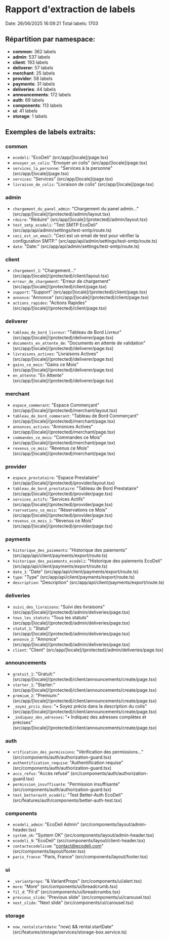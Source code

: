# Rapport d'extraction de labels
Date: 26/06/2025 16:09:21
Total labels: 1703

## Répartition par namespace:
- **common**: 362 labels
- **admin**: 537 labels
- **client**: 193 labels
- **deliverer**: 57 labels
- **merchant**: 25 labels
- **provider**: 58 labels
- **payments**: 31 labels
- **deliveries**: 44 labels
- **announcements**: 172 labels
- **auth**: 69 labels
- **components**: 113 labels
- **ui**: 41 labels
- **storage**: 1 labels

## Exemples de labels extraits:

### common
- `ecodeli`: "EcoDeli" (src/app/[locale]/page.tsx)
- `envoyer_un_colis`: "Envoyer un colis" (src/app/[locale]/page.tsx)
- `services_la_personne`: "Services à la personne" (src/app/[locale]/page.tsx)
- `services`: "Services" (src/app/[locale]/page.tsx)
- `livraison_de_colis`: "Livraison de colis" (src/app/[locale]/page.tsx)

### admin
- `chargement_du_panel_admin`: "Chargement du panel admin..." (src/app/[locale]/(protected)/admin/layout.tsx)
- `rduire`: "Réduire" (src/app/[locale]/(protected)/admin/layout.tsx)
- `test_smtp_ecodeli`: "Test SMTP EcoDeli" (src/app/api/admin/settings/test-smtp/route.ts)
- `ceci_est_un_email`: "Ceci est un email de test pour vérifier la configuration SMTP." (src/app/api/admin/settings/test-smtp/route.ts)
- `date`: "Date:" (src/app/api/admin/settings/test-smtp/route.ts)

### client
- `chargement_1`: "Chargement..." (src/app/[locale]/(protected)/client/layout.tsx)
- `erreur_de_chargement`: "Erreur de chargement" (src/app/[locale]/(protected)/client/page.tsx)
- `support`: "Support" (src/app/[locale]/(protected)/client/page.tsx)
- `annonce`: "Annonce" (src/app/[locale]/(protected)/client/page.tsx)
- `actions_rapides`: "Actions Rapides" (src/app/[locale]/(protected)/client/page.tsx)

### deliverer
- `tableau_de_bord_livreur`: "Tableau de Bord Livreur" (src/app/[locale]/(protected)/deliverer/page.tsx)
- `documents_en_attente_de`: "Documents en attente de validation" (src/app/[locale]/(protected)/deliverer/page.tsx)
- `livraisons_actives`: "Livraisons Actives" (src/app/[locale]/(protected)/deliverer/page.tsx)
- `gains_ce_mois`: "Gains ce Mois" (src/app/[locale]/(protected)/deliverer/page.tsx)
- `en_attente`: "En Attente" (src/app/[locale]/(protected)/deliverer/page.tsx)

### merchant
- `espace_commerant`: "Espace Commerçant" (src/app/[locale]/(protected)/merchant/layout.tsx)
- `tableau_de_bord_commerant`: "Tableau de Bord Commerçant" (src/app/[locale]/(protected)/merchant/page.tsx)
- `annonces_actives`: "Annonces Actives" (src/app/[locale]/(protected)/merchant/page.tsx)
- `commandes_ce_mois`: "Commandes ce Mois" (src/app/[locale]/(protected)/merchant/page.tsx)
- `revenus_ce_mois`: "Revenus ce Mois" (src/app/[locale]/(protected)/merchant/page.tsx)

### provider
- `espace_prestataire`: "Espace Prestataire" (src/app/[locale]/(protected)/provider/layout.tsx)
- `tableau_de_bord_prestataire`: "Tableau de Bord Prestataire" (src/app/[locale]/(protected)/provider/page.tsx)
- `services_actifs`: "Services Actifs" (src/app/[locale]/(protected)/provider/page.tsx)
- `rservations_ce_mois`: "Réservations ce Mois" (src/app/[locale]/(protected)/provider/page.tsx)
- `revenus_ce_mois_1`: "Revenus ce Mois" (src/app/[locale]/(protected)/provider/page.tsx)

### payments
- `historique_des_paiements`: "Historique des paiements" (src/app/api/client/payments/export/route.ts)
- `historique_des_paiements_ecodeli`: "Historique des paiements EcoDeli" (src/app/api/client/payments/export/route.ts)
- `date_1`: "Date" (src/app/api/client/payments/export/route.ts)
- `type`: "Type" (src/app/api/client/payments/export/route.ts)
- `description`: "Description" (src/app/api/client/payments/export/route.ts)

### deliveries
- `suivi_des_livraisons`: "Suivi des livraisons" (src/app/[locale]/(protected)/admin/deliveries/page.tsx)
- `tous_les_statuts`: "Tous les statuts" (src/app/[locale]/(protected)/admin/deliveries/page.tsx)
- `statut_1`: "Statut" (src/app/[locale]/(protected)/admin/deliveries/page.tsx)
- `annonce_2`: "Annonce" (src/app/[locale]/(protected)/admin/deliveries/page.tsx)
- `client`: "Client" (src/app/[locale]/(protected)/admin/deliveries/page.tsx)

### announcements
- `gratuit_1`: "Gratuit:" (src/app/[locale]/(protected)/client/announcements/create/page.tsx)
- `starter_1`: "Starter:" (src/app/[locale]/(protected)/client/announcements/create/page.tsx)
- `premium_2`: "Premium:" (src/app/[locale]/(protected)/client/announcements/create/page.tsx)
- `_soyez_prcis_dans`: "• Soyez précis dans la description du colis" (src/app/[locale]/(protected)/client/announcements/create/page.tsx)
- `_indiquez_des_adresses`: "• Indiquez des adresses complètes et précises" (src/app/[locale]/(protected)/client/announcements/create/page.tsx)

### auth
- `vrification_des_permissions`: "Vérification des permissions..." (src/components/auth/authorization-guard.tsx)
- `authentification_requise`: "Authentification requise" (src/components/auth/authorization-guard.tsx)
- `accs_refus`: "Accès refusé" (src/components/auth/authorization-guard.tsx)
- `permission_insuffisante`: "Permission insuffisante" (src/components/auth/authorization-guard.tsx)
- `test_betterauth_ecodeli`: "Test Better-Auth EcoDeli" (src/features/auth/components/better-auth-test.tsx)

### components
- `ecodeli_admin`: "EcoDeli Admin" (src/components/layout/admin-header.tsx)
- `system_ok`: "System OK" (src/components/layout/admin-header.tsx)
- `ecodeli_9`: "EcoDeli" (src/components/layout/client-header.tsx)
- `contactecodelicom`: "contact@ecodeli.com" (src/components/layout/footer.tsx)
- `paris_france`: "Paris, France" (src/components/layout/footer.tsx)

### ui
- `_variantprops`: "& VariantProps" (src/components/ui/alert.tsx)
- `more`: "More" (src/components/ui/breadcrumb.tsx)
- `fil_d`: "Fil d" (src/components/ui/breadcrumbs.tsx)
- `previous_slide`: "Previous slide" (src/components/ui/carousel.tsx)
- `next_slide`: "Next slide" (src/components/ui/carousel.tsx)

### storage
- `now_rentalstartdate`: "now) && rental.startDate" (src/features/storage/services/storage-box.service.ts)

